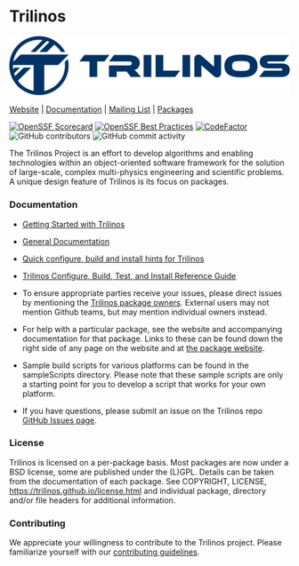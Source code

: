 # Trilinos
![Trilinos Logo](https://github.com/trilinos/Logos/blob/master/current/RGB/Horizontal/Navy/Trilinos_Logo_RGB_Horizontal_Navy.png)

[Website](https://trilinos.github.io) |
[Documentation](https://trilinos.github.io/documentation.html) |
[Mailing List](https://trilinos.github.io/mail_lists.html) |
[Packages](http://trilinos.github.io/packages.html)


[![OpenSSF Scorecard](https://api.securityscorecards.dev/projects/github.com/trilinos/Trilinos/badge)](https://securityscorecards.dev/viewer/?uri=github.com/trilinos/Trilinos)
[![OpenSSF Best Practices](https://www.bestpractices.dev/projects/9452/badge)](https://www.bestpractices.dev/projects/9452)
[![CodeFactor](https://www.codefactor.io/repository/github/trilinos/trilinos/badge)](https://www.codefactor.io/repository/github/trilinos/trilinos)
![GitHub contributors](https://img.shields.io/github/contributors/trilinos/Trilinos)
![GitHub commit activity](https://img.shields.io/github/commit-activity/w/trilinos/Trilinos)


The Trilinos Project is an effort to develop algorithms and enabling
technologies within an object-oriented software framework for the solution of
large-scale, complex multi-physics engineering and scientific problems. A
unique design feature of Trilinos is its focus on packages.


### Documentation

- [Getting Started with Trilinos](https://trilinos.github.io/getting_started.html)

- [General Documentation](https://trilinos.github.io/documentation.html)

- [Quick configure, build and install hints for Trilinos](INSTALL.rst)

- [Trilinos Configure, Build, Test, and Install Reference Guide](https://trilinos.org/docs/files/TrilinosBuildReference.html)

- To ensure appropriate parties receive your issues, please direct issues by mentioning the
  [Trilinos package owners](https://github.com/trilinos/Trilinos/wiki/Trilinos-Package-Owners).
  External users may not mention Github teams, but may mention individual owners instead.

- For help with a particular package, see the website and accompanying
  documentation for that package. Links to these can be found down the
  right side of any page on the website and at [the package website](https://trilinos.github.io/packages.html).

- Sample build scripts for various platforms can be found in the
  sampleScripts directory.  Please note that these sample scripts are
  only a starting point for you to develop a script that works for
  your own platform.

- If you have questions, please submit an issue on the Trilinos repo 
  [GitHub Issues page](https://github.com/trilinos/Trilinos/issues).


### License

Trilinos is licensed on a per-package basis. Most packages are now
under a BSD license, some are published under the (L)GPL. Details
can be taken from the documentation of each package.  See COPYRIGHT,
LICENSE, https://trilinos.github.io/license.html and individual package,
directory and/or file headers for additional information.

### Contributing

We appreciate your willingness to contribute to the Trilinos project.  Please
familiarize yourself with our [contributing
guidelines](https://github.com/trilinos/Trilinos/blob/master/CONTRIBUTING.md).
